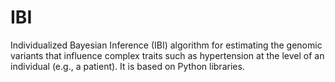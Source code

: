 # IBI
Individualized Bayesian Inference (IBI) algorithm for estimating the genomic variants that influence complex traits such as hypertension at the level of an individual (e.g., a patient). It is based on Python libraries.
